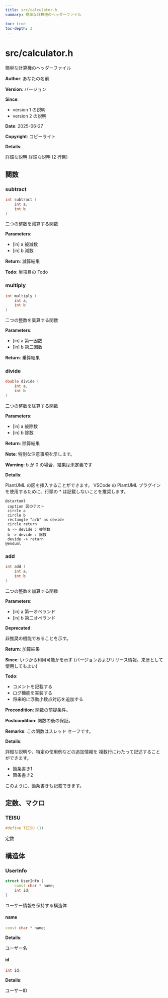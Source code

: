 ```yaml
---
title: src/calculator.h
summary: 簡単な計算機のヘッダーファイル 

toc: true
toc-depth: 3
---
```


<!-- IMPORTANT: This is an AUTOMATICALLY GENERATED file by doxygen and doxybook. Manual edits are NOT allowed. -->

# src/calculator.h








簡単な計算機のヘッダーファイル 

**Author**: あなたの名前 

**Version**: バージョン 

**Since**: 

* version 1 の説明
* version 2 の説明 

**Date**: 2025-06-27 

**Copyright**: コピーライト 

**Details**:

詳細な説明
 詳細な説明 (2 行目) 

## 関数
### subtract
```cpp
int subtract (
    int a,
    int b
)
```

二つの整数を減算する関数 

**Parameters**: 

  * [in] a 被減数 
  * [in] b 減数 


**Return**: 減算結果 

**Todo**: 単項目の Todo 


### multiply
```cpp
int multiply (
    int a,
    int b
)
```

二つの整数を乗算する関数 

**Parameters**: 

  * [in] a 第一因数 
  * [in] b 第二因数 


**Return**: 乗算結果 


### divide
```cpp
double divide (
    int a,
    int b
)
```

二つの整数を除算する関数 

**Parameters**: 

  * [in] a 被除数 
  * [in] b 除数 


**Return**: 除算結果

**Note**: 特別な注意事項を示します。 

**Warning**: b が 0 の場合、結果は未定義です 

**Details**:


PlantUML の図を挿入することができます。
 VSCode の PlantUML プラグインを使用するために、行頭の * は記載しないことを推奨します。
```plantuml
@startuml
 caption 図のテスト
 circle a
 circle b
 rectangle "a/b" as devide
 circle return
 a -> devide : 被除数
 b -> devide : 除数
 devide -> return
@enduml
```
 



### add
```cpp
int add (
    int a,
    int b
)
```

二つの整数を加算する関数 

**Parameters**: 

  * [in] a 第一オペランド 
  * [in] b 第二オペランド 


**Deprecated**: 

非推奨の機能であることを示す。 

**Return**: 加算結果 

**Since**: いつから利用可能かを示す (バージョンおよびリリース情報。来歴として使用してもよい) 

**Todo**: 

* コメントを記載する
* ログ機能を実装する
* 将来的に浮動小数点対応を追加する 

**Precondition**: 関数の前提条件。 

**Postcondition**: 関数の後の保証。 

**Remarks**: この関数はスレッド セーフです。

**Details**:


詳細な説明や、特定の使用例などの追加情報を
 複数行にわたって記述することができます。



* 箇条書き1
* 箇条書き2

このように、箇条書きも記載できます。 







## 定数、マクロ
### TEISU
```cpp
#define TEISU (1)
```

定数 






## 構造体
### UserInfo








```cpp
struct UserInfo {
    const char * name;
    int id;
}
```

ユーザー情報を保持する構造体 






#### name

```cpp
const char * name;
```


**Details**:

ユーザー名 



#### id

```cpp
int id;
```


**Details**:

ユーザーID 













